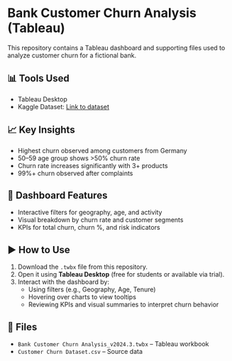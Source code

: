 # Bank Customer Churn Analysis (Tableau)

This repository contains a Tableau dashboard and supporting files used to analyze customer churn for a fictional bank.

## 📊 Tools Used
- Tableau Desktop
- Kaggle Dataset: [Link to dataset]([https://www.kaggle.com/datasets/willianoliveiragibin/customer-churn?resource=download])

## 📈 Key Insights
- Highest churn observed among customers from Germany
- 50–59 age group shows >50% churn rate
- Churn rate increases significantly with 3+ products
- 99%+ churn observed after complaints

## 🧠 Dashboard Features
- Interactive filters for geography, age, and activity
- Visual breakdown by churn rate and customer segments
- KPIs for total churn, churn %, and risk indicators

## ▶️ How to Use
1. Download the `.twbx` file from this repository.
2. Open it using **Tableau Desktop** (free for students or available via trial).
3. Interact with the dashboard by:
   - Using filters (e.g., Geography, Age, Tenure)
   - Hovering over charts to view tooltips
   - Reviewing KPIs and visual summaries to interpret churn behavior

## 📁 Files
- `Bank Customer Churn Analysis_v2024.3.twbx` – Tableau workbook
- `Customer Churn Dataset.csv` – Source data
